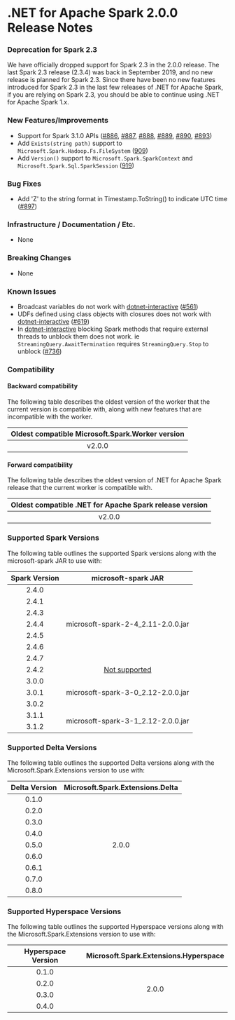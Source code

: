 # .NET for Apache Spark 2.0.0 Release Notes

### Deprecation for Spark 2.3

We have officially dropped support for Spark 2.3 in the 2.0.0 release. The last Spark 2.3 release (2.3.4) was back in September 2019, and no new release is planned for Spark 2.3. Since there have been no new features introduced for Spark 2.3 in the last few releases of .NET for Apache Spark, if you are relying on Spark 2.3, you should be able to continue using .NET for Apache Spark 1.x.

### New Features/Improvements

* Support for Spark 3.1.0 APIs ([#886](https://github.com/dotnet/spark/pull/886), [#887](https://github.com/dotnet/spark/pull/887), [#888](https://github.com/dotnet/spark/pull/888), [#889](https://github.com/dotnet/spark/pull/889), [#890](https://github.com/dotnet/spark/pull/890), [#893](https://github.com/dotnet/spark/pull/893))
* Add `Exists(string path)` support to `Microsoft.Spark.Hadoop.Fs.FileSystem` ([909](https://github.com/dotnet/spark/pull/909))
* Add `Version()` support to `Microsoft.Spark.SparkContext` and `Microsoft.Spark.Sql.SparkSession` ([919](https://github.com/dotnet/spark/pull/919))

### Bug Fixes

* Add 'Z' to the string format in Timestamp.ToString() to indicate UTC time ([#897](https://github.com/dotnet/spark/pull/897))

### Infrastructure / Documentation / Etc.

* None

### Breaking Changes

* None

### Known Issues

* Broadcast variables do not work with [dotnet-interactive](https://github.com/dotnet/interactive) ([#561](https://github.com/dotnet/spark/pull/561))
* UDFs defined using class objects with closures does not work with [dotnet-interactive](https://github.com/dotnet/interactive) ([#619](https://github.com/dotnet/spark/pull/619))
* In [dotnet-interactive](https://github.com/dotnet/interactive) blocking Spark methods that require external threads to unblock them does not work. ie `StreamingQuery.AwaitTermination` requires `StreamingQuery.Stop` to unblock ([#736](https://github.com/dotnet/spark/pull/736))

### Compatibility

#### Backward compatibility

The following table describes the oldest version of the worker that the current version is compatible with, along with new features that are incompatible with the worker.

<table>
    <thead>
        <tr>
            <th>Oldest compatible Microsoft.Spark.Worker version</th>
        </tr>
    </thead>
    <tbody align="center">
        <tr>
            <td>v2.0.0</td>
        </tr>
    </tbody>
</table>

#### Forward compatibility

The following table describes the oldest version of .NET for Apache Spark release that the current worker is compatible with.

<table>
    <thead>
        <tr>
            <th>Oldest compatible .NET for Apache Spark release version</th>
        </tr>
    </thead>
    <tbody align="center">
        <tr>
            <td>v2.0.0</td>
        </tr>
    </tbody>
</table>

### Supported Spark Versions

The following table outlines the supported Spark versions along with the microsoft-spark JAR to use with:

<table>
    <thead>
        <tr>
            <th>Spark Version</th>
            <th>microsoft-spark JAR</th>
        </tr>
    </thead>
    <tbody align="center">
        <tr>
            <td>2.4.0</td>
            <td rowspan=7>microsoft-spark-2-4_2.11-2.0.0.jar</td>
        </tr>
        <tr>
            <td>2.4.1</td>
        </tr>
        <tr>
            <td>2.4.3</td>
        </tr>
        <tr>
            <td>2.4.4</td>
        </tr>
        <tr>
            <td>2.4.5</td>
        </tr>
        <tr>
            <td>2.4.6</td>
        </tr>
        <tr>
            <td>2.4.7</td>
        </tr>
        <tr>
            <td>2.4.2</td>
            <td><a href="https://github.com/dotnet/spark/issues/60">Not supported</a></td>
        </tr>
        <tr>
            <td>3.0.0</td>
            <td rowspan=3>microsoft-spark-3-0_2.12-2.0.0.jar</td>
        </tr>
        <tr>
            <td>3.0.1</td>
        </tr>
		<tr>
            <td>3.0.2</td>
        </tr>
        <tr>
            <td>3.1.1</td>
            <td rowspan=3>microsoft-spark-3-1_2.12-2.0.0.jar</td>
        </tr>
        <tr>
            <td>3.1.2</td>
        </tr>
    </tbody>
</table>

### Supported Delta Versions

The following table outlines the supported Delta versions along with the Microsoft.Spark.Extensions version to use with:

<table>
    <thead>
        <tr>
            <th>Delta Version</th>
            <th>Microsoft.Spark.Extensions.Delta</th>
        </tr>
    </thead>
    <tbody align="center">
        <tr>
            <td>0.1.0</td>
            <td rowspan=9>2.0.0</td>
        </tr>
        <tr>
            <td>0.2.0</td>
        </tr>
        <tr>
            <td>0.3.0</td>
        </tr>
        <tr>
            <td>0.4.0</td>
        </tr>
        <tr>
            <td>0.5.0</td>
        </tr>
        <tr>
            <td>0.6.0</td>
        </tr>
        <tr>
            <td>0.6.1</td>
        </tr>
        <tr>
            <td>0.7.0</td>
        </tr>
		<tr>
            <td>0.8.0</td>
        </tr>
    </tbody>
</table>

### Supported Hyperspace Versions

The following table outlines the supported Hyperspace versions along with the Microsoft.Spark.Extensions version to use with:

<table>
    <thead>
        <tr>
            <th>Hyperspace Version</th>
            <th>Microsoft.Spark.Extensions.Hyperspace</th>
        </tr>
    </thead>
    <tbody align="center">
        <tr>
            <td>0.1.0</td>
            <td rowspan=4>2.0.0</td>
        </tr>
        <tr>
            <td>0.2.0</td>
        </tr>
		<tr>
            <td>0.3.0</td>
        </tr>
		<tr>
            <td>0.4.0</td>
        </tr>
    </tbody>
</table>
